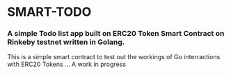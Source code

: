 # SMART-TODO

### A simple Todo list app built on ERC20 Token Smart Contract on Rinkeby testnet written in Golang.

This is a simple smart contract to test out the workings of Go interractions with ERC20 Tokens
... A work in progress



